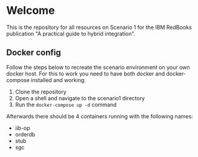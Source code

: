 # Welcome

This is the repository for all resources on Scenario 1 for the IBM RedBooks publication "A practical guide to hybrid integration".

## Docker config
Follow the steps below to recreate the scenario environment on your own docker host. For this to work you need to have both docker and docker-compose installed and working.

1. Clone the repository
2. Open a shell and navigate to the scenario1 directory
3. Run the `docker-compose up -d` command

Afterwards there should be 4 containers running with the following names:
- iib-op
- orderdb
- stub
- sgc
